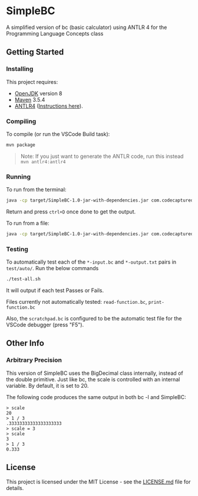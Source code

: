 # SimpleBC

A simplified version of bc (basic calculator) using ANTLR 4 for the Programming Language Concepts class

## Getting Started

### Installing

This project requires:
- [OpenJDK](https://openjdk.java.net/) version 8
- [Maven](https://maven.apache.org/) 3.5.4
- [ANTLR4](https://www.antlr.org/) ([Instructions here](https://github.com/antlr/antlr4/blob/master/doc/getting-started.md)).

### Compiling

To compile (or run the VSCode Build task):

```bash
mvn package
```

> Note: If you just want to generate the ANTLR code, run this instead `mvn antlr4:antlr4`

### Running

To run from the terminal:

```bash
java -cp target/SimpleBC-1.0-jar-with-dependencies.jar com.codecaptured.SimpleBC.SimpleBC
```

Return and press `ctrl+D` once done to get the output.

To run from a file:

```bash
java -cp target/SimpleBC-1.0-jar-with-dependencies.jar com.codecaptured.SimpleBC.SimpleBC < test/scratchpad.bc
```

### Testing

To automatically test each of the `*-input.bc` and `*-output.txt` pairs in `test/auto/`. Run the below commands

```bash
./test-all.sh
```

It will output if each test Passes or Fails.

Files currently not automatically tested: `read-function.bc`, `print-function.bc`

Also, the `scratchpad.bc` is configured to be the automatic test file for the VSCode debugger (press "F5").

## Other Info

### Arbitrary Precision

This version of SimpleBC uses the BigDecimal class internally, instead of the double primitive. Just like bc, the scale is controlled with an internal variable. By default, it is set to 20.

The following code produces the same output in both bc -l and SimpleBC:

```
> scale
20
> 1 / 3
.33333333333333333333
> scale = 3
> scale
3
> 1 / 3
0.333
```

## License

This project is licensed under the MIT License - see the [LICENSE.md](LICENSE.md) file for details.
